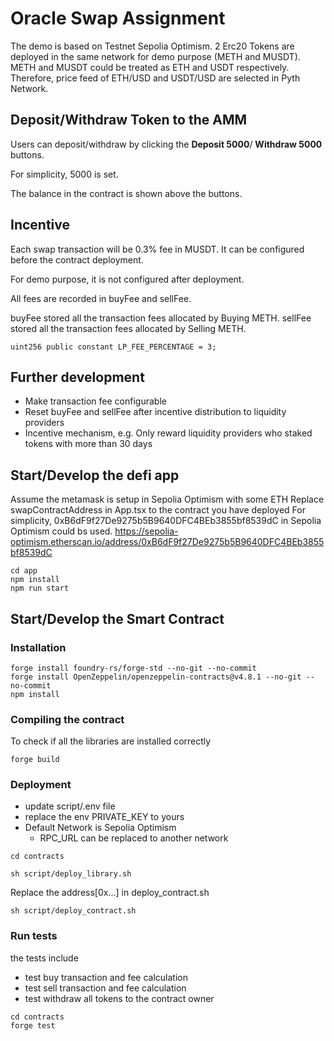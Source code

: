 # Oracle Swap Assignment
The demo is based on Testnet Sepolia Optimism. 2 Erc20 Tokens are deployed in the same network for demo purpose (METH and MUSDT).
METH and MUSDT could be treated as ETH and USDT respectively. Therefore, price feed of ETH/USD and USDT/USD are selected in Pyth Network.

## Deposit/Withdraw Token to the AMM
Users can deposit/withdraw by clicking the **Deposit 5000**/ **Withdraw 5000** buttons.

For simplicity, 5000 is set.

The balance in the contract is shown above the buttons.

## Incentive
Each swap transaction will be 0.3% fee in MUSDT. It can be configured before the contract deployment.

For demo purpose, it is not configured after deployment.

All fees are recorded in buyFee and sellFee.

buyFee stored all the transaction fees allocated by Buying METH.
sellFee stored all the transaction fees allocated by Selling METH.

```
uint256 public constant LP_FEE_PERCENTAGE = 3;
```

## Further development
* Make transaction fee configurable
* Reset buyFee and sellFee after incentive distribution to liquidity providers
* Incentive mechanism, e.g. Only reward liquidity providers who staked tokens with more than 30 days


## Start/Develop the defi app
Assume the metamask is setup in Sepolia Optimism with some ETH
Replace swapContractAddress in App.tsx to the contract you have deployed
For simplicity, 0xB6dF9f27De9275b5B9640DFC4BEb3855bf8539dC in Sepolia Optimism could bs used.
https://sepolia-optimism.etherscan.io/address/0xB6dF9f27De9275b5B9640DFC4BEb3855bf8539dC

```
cd app
npm install
npm run start
```

## Start/Develop the Smart Contract
### Installation
```
forge install foundry-rs/forge-std --no-git --no-commit
forge install OpenZeppelin/openzeppelin-contracts@v4.8.1 --no-git --no-commit
npm install
```

### Compiling the contract 
To check if all the libraries are installed correctly
```
forge build
```

### Deployment
* update script/.env file
* replace the env PRIVATE_KEY to yours
* Default Network is Sepolia Optimism
  * RPC_URL can be replaced to another network
  
```
cd contracts

sh script/deploy_library.sh
```
Replace the address[0x...] in deploy_contract.sh
```
sh script/deploy_contract.sh
```
### Run tests
the tests include
* test buy transaction and fee calculation
* test sell transaction and fee calculation
* test withdraw all tokens to the contract owner
```
cd contracts
forge test
```
